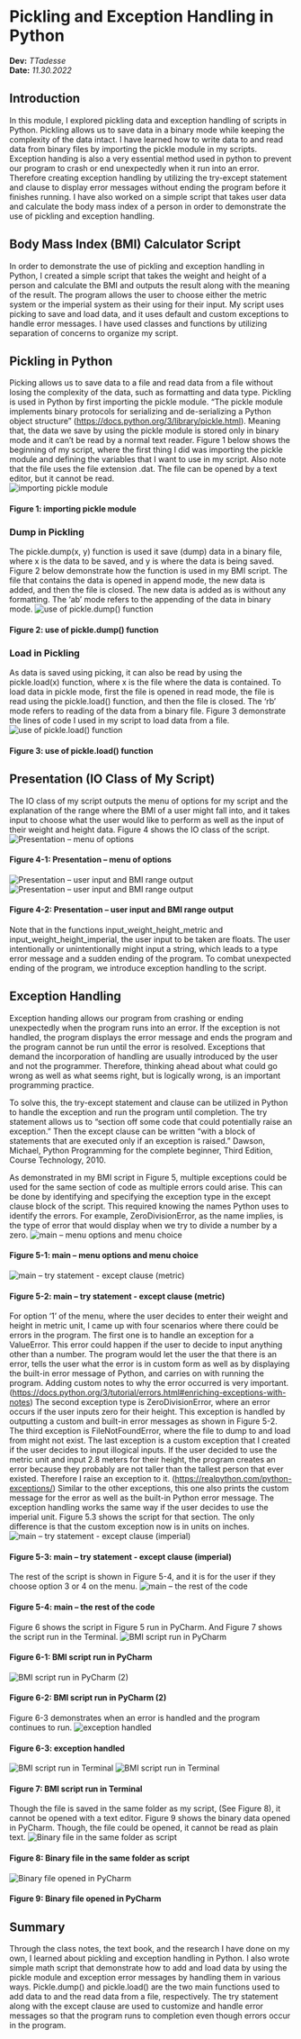 # Pickling and Exception Handling in Python
**Dev:** *TTadesse*  
**Date:** *11.30.2022*
## Introduction
In this module, I explored pickling data and exception handling of scripts in Python. Pickling allows us to save data in a binary mode while keeping the complexity of the data intact. I have learned how to write data to and read data from binary files by importing the pickle module in my scripts. Exception handing is also a very essential method used in python to prevent our program to crash or end unexpectedly when it run into an error. Therefore creating exception handling by utilizing the try-except statement and clause to display error messages without ending the program before it finishes running. I have also worked on a simple script that takes user data and calculate the body mass index of a person in order to demonstrate the use of pickling and exception handling.
## Body Mass Index (BMI) Calculator Script
In order to demonstrate the use of pickling and exception handling in Python, I created a simple script that takes the weight and height of a person and calculate the BMI and outputs the result along with the meaning of the result. The program allows the user to choose either the metric system or the imperial system as their using for their input. My script uses picking to save and load data, and it uses default and custom exceptions to handle error messages. I have used classes and functions by utilizing separation of concerns to organize my script.
## Pickling in Python
Picking allows us to save data to a file and read data from a file without losing the complexity of the data, such as formatting and data type. Pickling is used in Python by first importing the pickle module. “The pickle module implements binary protocols for serializing and de-serializing a Python object structure” (https://docs.python.org/3/library/pickle.html). Meaning that, the data we save by using the pickle module is stored only in binary mode and it can’t be read by a normal text reader. Figure 1 below shows the beginning of my script, where the first thing I did was importing the pickle module and defining the variables that I want to use in my script. Also note that the file uses the file extension .dat. The file can be opened by a text editor, but it cannot be read.  
![importing pickle module](Assignment07_Images/07%20Figure%201.png "importing pickle module")
#### Figure 1: importing pickle module
### Dump in Pickling
The pickle.dump(x, y) function is used it save (dump) data in a binary file, where x is the data to be saved, and y is where the data is being saved. Figure 2 below demonstrate how the function is used in my BMI script. The file that contains the data is opened in append mode, the new data is added, and then the file is closed. The new data is added as is without any formatting. The ‘ab’ mode refers to the appending of the data in binary mode.
![use of pickle.dump() function](Assignment07_Images/07%20Figure%202.png "use of pickle.dump() function")
#### Figure 2: use of pickle.dump() function
### Load in Pickling
As data is saved using picking, it can also be read by using the pickle.load(x) function, where x is the file where the data is contained. To load data in pickle mode, first the file is opened in read mode, the file is read using the pickle.load() function, and then the file is closed. The ‘rb’ mode refers to reading of the data from a binary file. Figure 3 demonstrate the lines of code I used in my script to load data from a file.
![use of pickle.load() function](https://github.com/tsedeytadesse/Module07/blob/main/docs/Assignment07_Images/07%20Figure%203.png "use of pickle.load() function")
#### Figure 3: use of pickle.load() function
## Presentation (IO Class of My Script)
The IO class of my script outputs the menu of options for my script and the explanation of the range where the BMI of a user might fall into, and it takes input to choose what the user would like to perform as well as the input of their weight and height data. Figure 4 shows the IO class of the script.
![Presentation – menu of options](https://github.com/tsedeytadesse/Module07/blob/main/docs/Assignment07_Images/07%20Figure%204-1.png "Presentation – menu of options")
#### Figure 4-1: Presentation – menu of options
![Presentation – user input and BMI range output](https://github.com/tsedeytadesse/Module07/blob/main/docs/Assignment07_Images/07%20Figure%204-2.png "Presentation – user input and BMI range output")
![Presentation – user input and BMI range output](https://github.com/tsedeytadesse/Module07/blob/main/docs/Assignment07_Images/07%20Figure%204-2-2.png "Presentation – user input and BMI range output")
#### Figure 4-2: Presentation – user input and BMI range output

Note that in the functions input_weight_height_metric and input_weight_height_imperial, the user input to be taken are floats. The user intentionally or unintentionally might input a string, which leads to a type error message and a sudden ending of the program. To combat unexpected ending of the program, we introduce exception handling to the script.
## Exception Handling
Exception handing allows our program from crashing or ending unexpectedly when the program runs into an error. If the exception is not handled, the program displays the error message and ends the program and the program cannot be run until the error is resolved. Exceptions that demand the incorporation of handling are usually introduced by the user and not the programmer. Therefore, thinking ahead about what could go wrong as well as what seems right, but is logically wrong, is an important programming practice. 

To solve this, the try-except statement and clause can be utilized in Python to handle the exception and run the program until completion. The try statement allows us to “section off some code that could potentially raise an exception.” Then the except clause can be written “with a block of statements that are executed only if an exception is raised.” Dawson, Michael, Python Programming for the complete beginner, Third Edition, Course Technology, 2010.

As demonstrated in my BMI script in Figure 5, multiple exceptions could be used for the same section of code as multiple errors could arise. This can be done by identifying and specifying the exception type in the except clause block of the script. This required knowing the names Python uses to identify the errors. For example, ZeroDivisionError, as the name implies, is the type of error that would display when we try to divide a number by a zero.
![main – menu options and menu choice](https://github.com/tsedeytadesse/Module07/blob/main/docs/Assignment07_Images/07%20Figure%205-1.png "main – menu options and menu choice")
#### Figure 5-1: main – menu options and menu choice
![main – try statement - except clause (metric)](https://github.com/tsedeytadesse/Module07/blob/main/docs/Assignment07_Images/07%20Figure%205-2.png "main – try statement - except clause (metric)")
#### Figure 5-2: main – try statement - except clause (metric)

For option ‘1’ of the menu, where the user decides to enter their weight and height in metric unit, I came up with four scenarios where there could be errors in the program. The first one is to handle an exception for a ValueError. This error could happen if the user to decide to input anything other than a number. The program would let the user the that there is an error, tells the user what the error is in custom form as well as by displaying the built-in error message of Python, and carries on with running the program. Adding custom notes to why the error occurred is very important. (https://docs.python.org/3/tutorial/errors.html#enriching-exceptions-with-notes) The second exception type is ZeroDivisionError, where an error occurs if the user inputs zero for their height. This exception is handled by outputting a custom and built-in error messages as shown in Figure 5-2. The third exception is FileNotFoundError,  where the file to dump to and load from might not exist. The last exception is a custom exception that I created if the user decides to input illogical inputs. If the user decided to use the metric unit and input 2.8 meters for their height, the program creates an error because they probably are not taller than the tallest person that ever existed. Therefore I raise an exception to it. (https://realpython.com/python-exceptions/) Similar to the other exceptions, this one also prints the custom message for the error as well as the built-in Python error message.
The exception handling works the same way if the user decides to use the imperial unit. Figure 5.3 shows the script for that section. The only difference is that the custom exception now is in units on inches.
![main – try statement - except clause (imperial)](https://github.com/tsedeytadesse/Module07/blob/main/docs/Assignment07_Images/07%20Figure%205-3.png "main – try statement - except clause (imperial)")
#### Figure 5-3: main – try statement - except clause (imperial)

The rest of the script is shown in Figure 5-4, and it is for the user if they choose option 3 or 4 on the menu.
![main – the rest of the code](https://github.com/tsedeytadesse/Module07/blob/main/docs/Assignment07_Images/07%20Figure%205-4.png "main – the rest of the code")
#### Figure 5-4: main – the rest of the code
Figure 6 shows the script in Figure 5 run in PyCharm. And Figure 7 shows the script run in the Terminal.
![BMI script run in PyCharm](https://github.com/tsedeytadesse/Module07/blob/main/docs/Assignment07_Images/07%20Figure%206-1.png "BMI script run in PyCharm")
#### Figure 6-1: BMI script run in PyCharm
![BMI script run in PyCharm (2)](https://github.com/tsedeytadesse/Module07/blob/main/docs/Assignment07_Images/07%20Figure%206-2.png "BMI script run in PyCharm (2)")
#### Figure 6-2: BMI script run in PyCharm (2)
Figure 6-3 demonstrates when an error is handled and the program continues to run.
![exception handled](https://github.com/tsedeytadesse/Module07/blob/main/docs/Assignment07_Images/07%20Figure%206-3.png "exception handled")
#### Figure 6-3: exception handled
![BMI script run in Terminal](https://github.com/tsedeytadesse/Module07/blob/main/docs/Assignment07_Images/07%20Figure%207-1.png "BMI script run in Terminal")
![BMI script run in Terminal](https://github.com/tsedeytadesse/Module07/blob/main/docs/Assignment07_Images/07%20Figure%207-2.png "BMI script run in Terminal")
#### Figure 7: BMI script run in Terminal
Though the file is saved in the same folder as my script, (See Figure 8), it cannot be opened with a text editor. Figure 9 shows the binary data opened in PyCharm. Though, the file could be opened, it cannot be read as plain text.
![Binary file in the same folder as script](https://github.com/tsedeytadesse/Module07/blob/main/docs/Assignment07_Images/07%20Figure%208.png "Binary file in the same folder as script")
#### Figure 8: Binary file in the same folder as script
![Binary file opened in PyCharm](https://github.com/tsedeytadesse/Module07/blob/main/docs/Assignment07_Images/07%20Figure%209.png "Binary file opened in PyCharm")
#### Figure 9: Binary file opened in PyCharm
## Summary
Through the class notes, the text book, and the research I have done on my own, I learned about pickling and exception handling in Python. I also wrote simple math script that demonstrate how to add and load data by using the pickle module and exception error messages by handling them in various ways. Pickle.dump() and pickle.load() are the two main functions used to add data to and the read data from a file, respectively. The try statement along with the except clause are used to customize and handle error messages so that the program runs to completion even though errors occur in the program.

